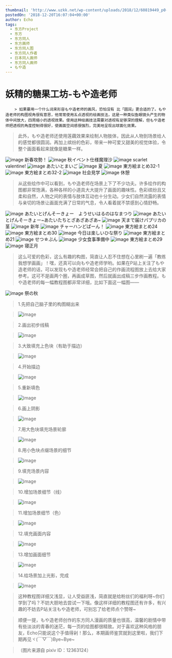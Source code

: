 ```yaml
---
thumbnail: 'http://www.uzkk.net/wp-content/uploads/2018/12/60819449_p0-825x510.png'
postedOn: '2018-12-20T16:07:04+00:00'
author: Echo
tags:
  - 东方Project
  - 东方
  - 东方同人
  - 东方画师
  - 东方同人图
  - 东方同人作者
  - 日本同人画师
  - 东方同人画师
  - もや造
---
```


# 妖精的糖果工坊-もや造老师

		> 如果要用一个什么词来形容もや造老师的画风，恐怕没有 比「圆润」更合适的了。もや造老师的构图视角很有意思，他常常使用五点透视的绘画技法，这是一种类似鱼眼镜头产生的物体中间放大，四周缩小的透视效果。使用这种绘画技法需要对透视有足够深的理解，但もや造老师把透视的角度控制得很好，使画面空间感很强烈，完美地呈现出球面化效果。

> 此外，もや造老师还使用莲藕效果来绘制人物肢体，因此从人物到场景给人的感觉都很圆润。再加上缤纷的色彩，带来一种可爱又甜美的视觉体验，令整个画面看起来就像是糖果一样。

> 

![image](http://www.uzkk.net/wp-content/uploads/2018/12/60819449_p0.png)
新春攻勢！
![image](http://www.uzkk.net/wp-content/uploads/2018/12/59140783_p0.png)
秋イベント仕様魔理沙
![image](http://www.uzkk.net/wp-content/uploads/2018/12/61520492_p0.png)
scarlet valentine!
![image](http://www.uzkk.net/wp-content/uploads/2018/12/62733582_p0-1.png)
あたいとまいご
![image](http://www.uzkk.net/wp-content/uploads/2018/12/64752273_p0.png)
夏
![image](http://www.uzkk.net/wp-content/uploads/2018/12/62878416_p0.jpg)
東方絵まとめ32-1
![image](http://www.uzkk.net/wp-content/uploads/2018/12/62878416_p1.jpg)
東方絵まとめ32-2
![image](http://www.uzkk.net/wp-content/uploads/2018/12/59935738_p0.png)
社会見学
![image](http://www.uzkk.net/wp-content/uploads/2018/12/60427610_p0.jpg)
休憩
> 从这些绘作中可以看到，もや造老师在场景上下了不少功夫。许多绘作的构图都非常饱满，各种各样的小道具大大提升了画面的趣味性。色彩缤纷且又柔和自然，人物之间的表情与肢体互动也十分生动。少女们自然流露的表情与亲切的场景让画面充满了日常的气息，令人看着就不禁感到心情舒畅。

![image](http://www.uzkk.net/wp-content/uploads/2018/12/70018393_p0.png)
あたいとげんそーきょー　ようせいはるのはなまつり
![image](http://www.uzkk.net/wp-content/uploads/2018/12/70054124_p0.jpg)
あたいとげんそーきょー~あたいたちとざあざあざあ~
![image](http://www.uzkk.net/wp-content/uploads/2018/12/61644366_p0.png)
天まで届けパプリカの茎
![image](http://www.uzkk.net/wp-content/uploads/2018/12/60696878_p0.png)
新年
![image](http://www.uzkk.net/wp-content/uploads/2018/12/58673627_p0.jpg)
チャーハンどぱーん！
![image](http://www.uzkk.net/wp-content/uploads/2018/12/59041446_p0.jpg)
東方絵まとめ24
![image](http://www.uzkk.net/wp-content/uploads/2018/12/61738856_p0.jpg)
東方絵まとめ30
![image](http://www.uzkk.net/wp-content/uploads/2018/12/62012800_p0.png)
今日は楽しいひな祭り
![image](http://www.uzkk.net/wp-content/uploads/2018/12/57104368_p1.jpg)
東方絵まとめ21
![image](http://www.uzkk.net/wp-content/uploads/2018/12/61270558_p0.png)
せつ☆ぶん
![image](http://www.uzkk.net/wp-content/uploads/2018/12/61288856_p0.png)
少女食事準備中
![image](http://www.uzkk.net/wp-content/uploads/2018/12/61348035_p0.jpg)
東方絵まとめ29
![image](http://www.uzkk.net/wp-content/uploads/2018/12/60696814_p0.jpg)
寝正月
> 这么可爱的色彩，这么有趣的构图，简直让人忍不住想在心里刷一遍「教练我想学画画」！嘿，还真可以向もや造老师学哟。如果在P站上关注了もや造老师的话，可以发现もや造老师经常会把自己的作画流程图放上去给大家参考。这可不是画两个圈，再画成草图，然后就画出成稿三步作画教程。もや造老师的每一幅教程图都非常详细，比如下面这一幅图——

![image](http://www.uzkk.net/wp-content/uploads/2018/12/59675705_p0.jpg)
祭の秋
> 1.先把自己脑子里的构图糊出来

> ![image](http://www.uzkk.net/wp-content/uploads/2018/12/59675705_p1.jpg)

> 2.画出初步线稿

> ![image](http://www.uzkk.net/wp-content/uploads/2018/12/59675705_p2.jpg)

> 3.大致填充上色块（有助于描边）

> ![image](http://www.uzkk.net/wp-content/uploads/2018/12/59675705_p3.jpg)

> 4.开始描边

> ![image](http://www.uzkk.net/wp-content/uploads/2018/12/59675705_p4.jpg)

> 5.重新填色

> ![image](http://www.uzkk.net/wp-content/uploads/2018/12/59675705_p5.jpg)

> 6.画上阴影

> ![image](http://www.uzkk.net/wp-content/uploads/2018/12/59675705_p6.jpg)

> 7.用大色块填充场景轮廓

> ![image](http://www.uzkk.net/wp-content/uploads/2018/12/59675705_p7.jpg)

> 8.用小色块点缀场景的细节

> ![image](http://www.uzkk.net/wp-content/uploads/2018/12/59675705_p8.jpg)

> 9.填充场景内容

> ![image](http://www.uzkk.net/wp-content/uploads/2018/12/59675705_p9.jpg)

> 10.增加场景细节（线）

> ![image](http://www.uzkk.net/wp-content/uploads/2018/12/59675705_p10.jpg)

> 11.增加场景细节（色）

> ![image](http://www.uzkk.net/wp-content/uploads/2018/12/59675705_p11.jpg)

> 12.填充画面内容

> ![image](http://www.uzkk.net/wp-content/uploads/2018/12/59675705_p12.jpg)

> 13.增加画面细节

> ![image](http://www.uzkk.net/wp-content/uploads/2018/12/59675705_p13.jpg)

> 14.给场景加上光影，完成

> ![image](http://www.uzkk.net/wp-content/uploads/2018/12/59675705_p14.jpg)

> 这种教程图详细又浅显，让人受益匪浅，简直就是给粉丝们的福利呀~你们学到了吗？不妨大胆地去尝试一下哦。像这样详细的教程图还有许多，有兴趣的不妨去P站关注もや造老师，可别忘了给老师点个赞呀~

> 顺便一提，もや造老师创作的东方同人漫画的质量也很高，温馨的剧情中带有些淡淡的青春的迷茫，每一页的绘图都很精致。对于喜欢这种风格的朋友，Echo只能说这个手值得剁！那么，本期画师鉴赏就到这里啦，我们下期再见ヾ(￣▽￣)Bye~Bye~

> （图片来源自 pixiv ID：12363124）

	